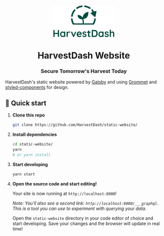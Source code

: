 <p align="center">
    <img alt="HarvestDash logo" src="_assets/HarvestDash-Logo-Stacked.png" width="200px" />
</p>
<h1 align="center">
  HarvestDash Website
</h1>
<h3 align="center">
  Secure Tomorrow&apos;s Harvest Today
</h3>

HarvestDash&apos;s static website powered by [Gatsby](https://www.gatsbyjs.org/) and using [Grommet](https://v2.grommet.io/) and [styled-components](https://www.styled-components.com/) for design.

## 🚀 Quick start

1.  **Clone this repo**

    ```sh
    git clone https://github.com/HarvestDash/static-website/
    ```

1.  **Install dependencies**

    ```sh
    cd static-website/
    yarn
    # or yarn install
    ```

1.  **Start developing**

    ```sh
    yarn start
    ```

1.  **Open the source code and start editing!**

    Your site is now running at `http://localhost:8000`!

    _Note: You'll also see a second link: _`http://localhost:8000/___graphql`_. This is a tool you can use to experiment with querying your data._

    Open the `static-website` directory in your code editor of choice and start developing. Save your changes and the browser will update in real time!
